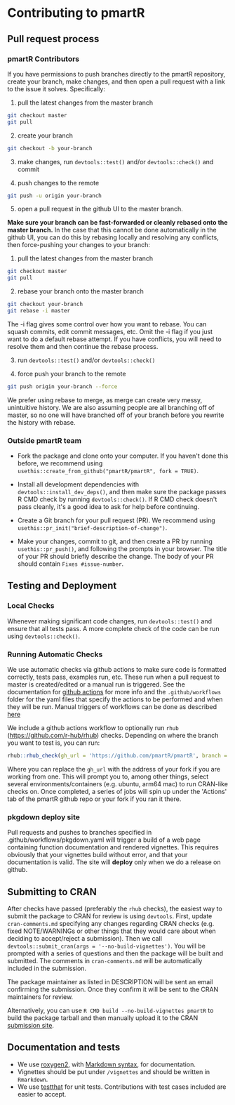 # Contributing to pmartR

## Pull request process

### pmartR Contributors

If you have permissions to push branches directly to the pmartR repository, create your branch, make changes, and then open a pull request with a link to the issue it solves.  Specifically:

1. pull the latest changes from the master branch
```bash
git checkout master
git pull
```

2. create your branch
```bash
git checkout -b your-branch
```

3. make changes, run `devtools::test()` and/or `devtools::check()` and commit

4. push changes to the remote
```bash
git push -u origin your-branch
```

5. open a pull request in the github UI to the master branch.

**Make sure your branch can be fast-forwarded or cleanly rebased onto the master branch.**  In the case that this cannot be done automatically in the github UI, you can do this by rebasing locally and resolving any conflicts, then force-pushing your changes to your branch:

1. pull the latest changes from the master branch
```bash
git checkout master
git pull
```

2. rebase your branch onto the master branch
```bash
git checkout your-branch
git rebase -i master
```

The -i flag gives some control over how you want to rebase.  You can squash commits, edit commit messages, etc.  Omit the -i flag if you just want to do a default rebase attempt.  If you have conflicts, you will need to resolve them and then continue the rebase process.

3. run `devtools::test()` and/or `devtools::check()`

4. force push your branch to the remote
```bash
git push origin your-branch --force
```

We prefer using rebase to merge, as merge can create very messy, unintuitive history.  We are also assuming people are all branching off of master, so no one will have branched off of your branch before you rewrite the history with rebase.

### Outside pmartR team

*   Fork the package and clone onto your computer. If you haven't done this before, we recommend using `usethis::create_from_github("pmartR/pmartR", fork = TRUE)`.

*   Install all development dependencies with `devtools::install_dev_deps()`, and then make sure the package passes R CMD check by running `devtools::check()`. 
    If R CMD check doesn't pass cleanly, it's a good idea to ask for help before continuing. 
*   Create a Git branch for your pull request (PR). We recommend using `usethis::pr_init("brief-description-of-change")`.

*   Make your changes, commit to git, and then create a PR by running `usethis::pr_push()`, and following the prompts in your browser.
    The title of your PR should briefly describe the change.
    The body of your PR should contain `Fixes #issue-number`.

## Testing and Deployment

### Local Checks

Whenever making significant code changes, run `devtools::test()` and ensure that all tests pass.  A more complete check of the code can be run using `devtools::check()`.

### Running Automatic Checks

We use automatic checks via github actions to make sure code is formatted correctly, tests pass, examples run, etc.  These run when a pull request to master is created/edited or a manual run is triggered.  See the documentation for [github actions](https://docs.github.com/en/actions) for more info and the `.github/workflows` folder for the yaml files that specify the actions to be performed and when they will be run.  Manual triggers of workflows can be done as described [here](https://docs.github.com/en/actions/managing-workflow-runs/manually-running-a-workflow)

We include a github actions workflow to optionally run `rhub` (https://github.com/r-hub/rhub) checks.  Depending on where the branch you want to test is, you can run:

```r
rhub::rhub_check(gh_url = 'https://github.com/pmartR/pmartR', branch = 'your-branch')
```

Where you can replace the `gh_url` with the address of your fork if you are working from one.  This will prompt you to, among other things, select several environments/containers (e.g. ubuntu, arm64 mac) to run CRAN-like checks on.  Once completed, a series of jobs will spin up under the 'Actions' tab of the pmartR github repo or your fork if you ran it there.

### pkgdown deploy site
Pull requests and pushes to branches specified in .github/workflows/pkgdown.yaml will trigger a build of a web page containing function documentation and rendered vignettes.  This requires obviously that your vignettes build without error, and that your documentation is valid.  The site will **deploy** only when we do a release on github.

## Submitting to CRAN

After checks have passed (preferably the `rhub` checks), the easiest way to submit the package to CRAN for review is using `devtools`.  First, update `cran-comments.md` specifying any changes regarding CRAN checks (e.g. fixed NOTE/WARNINGs or other things that they would care about when deciding to accept/reject a submission).  Then we call `devtools::submit_cran(args = '--no-build-vignettes')`.  You will be prompted with a series of questions and then the package will be built and submitted.  The comments in `cran-comments.md` will be automatically included in the submission.

The package maintainer as listed in DESCRIPTION will be sent an email confirming the submission.  Once they confirm it will be sent to the CRAN maintainers for review.

Alternatively, you can use `R CMD build --no-build-vignettes pmartR` to build the package tarball and then manually upload it to the CRAN [submission site](https://cran.r-project.org/submit.html).

## Documentation and tests

*  We use [roxygen2](https://cran.r-project.org/package=roxygen2), with [Markdown syntax](https://cran.r-project.org/web/packages/roxygen2/vignettes/rd-formatting.html), for documentation.  
*  Vignettes should be put under `/vignettes` and should be written in `Rmarkdown`.
*  We use [testthat](https://cran.r-project.org/package=testthat) for unit tests. 
   Contributions with test cases included are easier to accept.  
